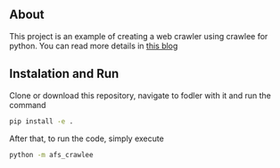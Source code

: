 ## About

This project is an example of creating a web crawler using crawlee for python. You can read more details in [this blog](https://github.com/Mantisus/crawlee_python_example)

## Instalation and Run

Clone or download this repository, navigate to fodler with it and run the command

```bash
pip install -e .
```

After that, to run the code, simply execute

```bash
python -m afs_crawlee
```
